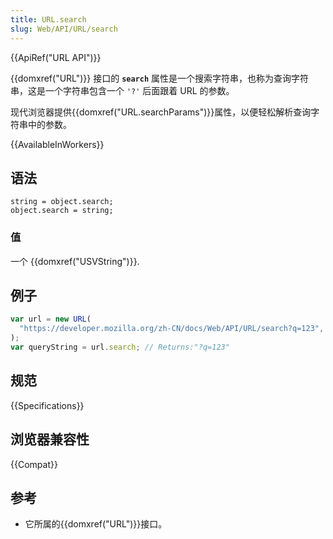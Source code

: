 ```yaml
---
title: URL.search
slug: Web/API/URL/search
---
```


{{ApiRef("URL API")}}

{{domxref("URL")}} 接口的 **`search`** 属性是一个搜索字符串，也称为查询字符串，这是一个字符串包含一个 `'?'` 后面跟着 URL 的参数。

现代浏览器提供{{domxref("URL.searchParams")}}属性，以便轻松解析查询字符串中的参数。

{{AvailableInWorkers}}

## 语法

```plain
string = object.search;
object.search = string;
```

### 值

一个 {{domxref("USVString")}}.

## 例子

```js
var url = new URL(
  "https://developer.mozilla.org/zh-CN/docs/Web/API/URL/search?q=123",
);
var queryString = url.search; // Returns:"?q=123"
```

## 规范

{{Specifications}}

## 浏览器兼容性

{{Compat}}

## 参考

- 它所属的{{domxref("URL")}}接口。
